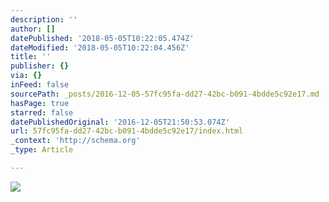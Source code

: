 ```yaml
---
description: ''
author: []
datePublished: '2018-05-05T10:22:05.474Z'
dateModified: '2018-05-05T10:22:04.456Z'
title: ''
publisher: {}
via: {}
inFeed: false
sourcePath: _posts/2016-12-05-57fc95fa-dd27-42bc-b091-4bdde5c92e17.md
hasPage: true
starred: false
datePublishedOriginal: '2016-12-05T21:50:53.074Z'
url: 57fc95fa-dd27-42bc-b091-4bdde5c92e17/index.html
_context: 'http://schema.org'
_type: Article

---
```

![](https://the-grid-user-content.s3-us-west-2.amazonaws.com/9f6612e5-efd6-4ff4-92ad-65a2c6a2b038.jpg)